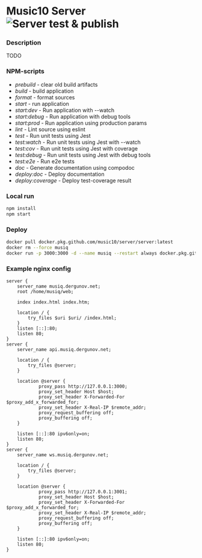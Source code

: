 # Music10 Server ![Server test & publish](https://github.com/music10/server/workflows/Server%20test%20&%20publish/badge.svg)

### Description

TODO

### NPM-scripts

- _prebuild_ - clear old build artifacts
- _build_ - build application
- _format_ - format sources
- _start_ - run application
- _start:dev_ - Run application with --watch
- _start:debug_ - Run application with debug tools
- _start:prod_ - Run application using production params
- _lint_ - Lint source using eslint
- _test_ - Run unit tests using Jest
- _test:watch_ - Run unit tests using Jest with --watch
- _test:cov_ - Run unit tests using Jest with coverage
- _test:debug_ - Run unit tests using Jest with debug tools
- _test:e2e_ - Run e2e tests
- _doc_ - Generate documentation using compodoc
- _deploy:doc_ - Deploy documentation
- _deploy:coverage_ - Deploy test-coverage result

### Local run

```bash
npm install
npm start
```

### Deploy

```bash
docker pull docker.pkg.github.com/music10/server/server:latest
docker rm --force musiq
docker run -p 3000:3000 -d --name musiq --restart always docker.pkg.github.com/music10/server/server:latest
```

### Example nginx config

```nginx
server {
    server_name musiq.dergunov.net;
    root /home/musiq/web;

    index index.html index.htm;

    location / {
        try_files $uri $uri/ /index.html;
    }
    listen [::]:80;
    listen 80;
}
server {
    server_name api.musiq.dergunov.net;

    location / {
        try_files @server;
    }

    location @server {
            proxy_pass http://127.0.0.1:3000;
            proxy_set_header Host $host;
            proxy_set_header X-Forwarded-For $proxy_add_x_forwarded_for;
            proxy_set_header X-Real-IP $remote_addr;
            proxy_request_buffering off;
            proxy_buffering off;
    }

    listen [::]:80 ipv6only=on;
    listen 80;
}
server {
    server_name ws.musiq.dergunov.net;

    location / {
        try_files @server;
    }

    location @server {
            proxy_pass http://127.0.0.1:3001;
            proxy_set_header Host $host;
            proxy_set_header X-Forwarded-For $proxy_add_x_forwarded_for;
            proxy_set_header X-Real-IP $remote_addr;
            proxy_request_buffering off;
            proxy_buffering off;
    }

    listen [::]:80 ipv6only=on;
    listen 80;
}
```
